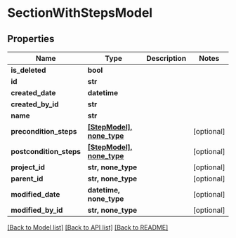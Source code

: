 # SectionWithStepsModel


## Properties
Name | Type | Description | Notes
------------ | ------------- | ------------- | -------------
**is_deleted** | **bool** |  | 
**id** | **str** |  | 
**created_date** | **datetime** |  | 
**created_by_id** | **str** |  | 
**name** | **str** |  | 
**precondition_steps** | [**[StepModel], none_type**](StepModel.md) |  | [optional] 
**postcondition_steps** | [**[StepModel], none_type**](StepModel.md) |  | [optional] 
**project_id** | **str, none_type** |  | [optional] 
**parent_id** | **str, none_type** |  | [optional] 
**modified_date** | **datetime, none_type** |  | [optional] 
**modified_by_id** | **str, none_type** |  | [optional] 

[[Back to Model list]](../README.md#documentation-for-models) [[Back to API list]](../README.md#documentation-for-api-endpoints) [[Back to README]](../README.md)


